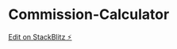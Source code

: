 # Commission-Calculator

[Edit on StackBlitz ⚡️](https://stackblitz.com/edit/stackblitz-starters-bcdtsc)